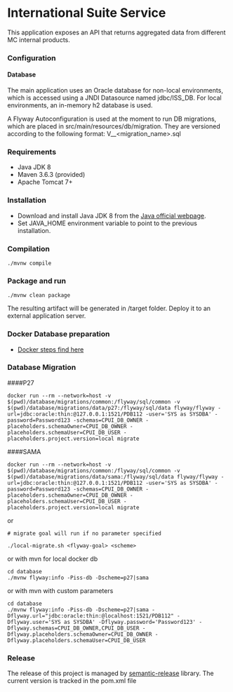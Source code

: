 # International Suite Service

This application exposes an API that returns aggregated data from different MC internal products.

### Configuration

#### Database

The main application uses an Oracle database for non-local environments, which is accessed 
using a JNDI Datasource named jdbc/ISS_DB. For local environments, an in-memory h2 database is 
used.

A Flyway Autoconfiguration is used at the moment to run DB migrations, which are placed in 
src/main/resources/db/migration. 
They are versioned according to the following format: V<datetime>__<migration_name>.sql


### Requirements

- Java JDK 8
- Maven 3.6.3 (provided)
- Apache Tomcat 7+

### Installation

- Download and install Java JDK 8 from the [Java official webpage](https://www.oracle.com/java/technologies/javase/javase-jdk8-downloads.html). 
- Set JAVA_HOME environment variable to point to the previous installation.

### Compilation

```
./mvnw compile
```

### Package and run 

```
./mvnw clean package
```

The resulting artifact will be generated in /target folder. Deploy it to an external application server.

### Docker Database preparation 

- [Docker steps find here](https://github.com/vocalink/cp-jenkins-jobs/tree/docker/oracle)

### Database Migration

####P27
```
docker run --rm --network=host -v $(pwd)/database/migrations/common:/flyway/sql/common -v $(pwd)/database/migrations/data/p27:/flyway/sql/data flyway/flyway -url=jdbc:oracle:thin:@127.0.0.1:1521/PDB112 -user='SYS as SYSDBA' -password=Password123 -schemas=CPUI_DB_OWNER -placeholders.schemaOwner=CPUI_DB_OWNER -placeholders.schemaUser=CPUI_DB_USER -placeholders.project.version=local migrate
```

####SAMA
```
docker run --rm --network=host -v $(pwd)/database/migrations/common:/flyway/sql/common -v $(pwd)/database/migrations/data/sama:/flyway/sql/data flyway/flyway -url=jdbc:oracle:thin:@127.0.0.1:1521/PDB112 -user='SYS as SYSDBA' -password=Password123 -schemas=CPUI_DB_OWNER -placeholders.schemaOwner=CPUI_DB_OWNER -placeholders.schemaUser=CPUI_DB_USER -placeholders.project.version=local migrate
```

or

```
# migrate goal will run if no parameter specified

./local-migrate.sh <flyway-goal> <scheme>
```

or with mvn for local docker db

```
cd database
./mvnw flyway:info -Piss-db -Dscheme=p27|sama
```

or with mvn with custom parameters

```
cd database
./mvnw flyway:info -Piss-db -Dscheme=p27|sama -Dflyway.url="jdbc:oracle:thin:@localhost:1521/PDB112" -Dflyway.user='SYS as SYSDBA' -Dflyway.password='Password123' -Dflyway.schemas=CPUI_DB_OWNER,CPUI_DB_USER -Dflyway.placeholders.schemaOwner=CPUI_DB_OWNER -Dflyway.placeholders.schemaUser=CPUI_DB_USER
```

### Release

The release of this project is managed by [semantic-release](https://github.com/semantic-release/semantic-release) library. The current version is tracked in the pom.xml file
